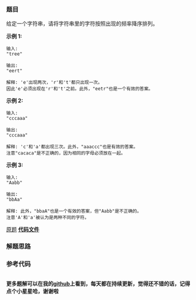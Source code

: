 ### 题目
给定一个字符串，请将字符串里的字符按照出现的频率降序排列。

**示例 1:**

    
    
    输入:
    "tree"
    
    输出:
    "eert"
    
    解释: 'e'出现两次，'r'和't'都只出现一次。
    因此'e'必须出现在'r'和't'之前。此外，"eetr"也是一个有效的答案。
    

**示例 2:**

    
    
    输入:
    "cccaaa"
    
    输出:
    "cccaaa"
    
    解释: 'c'和'a'都出现三次。此外，"aaaccc"也是有效的答案。
    注意"cacaca"是不正确的，因为相同的字母必须放在一起。
    

**示例 3:**

    
    
    输入:
    "Aabb"
    
    输出:
    "bbAa"
    
    解释: 此外，"bbaA"也是一个有效的答案，但"Aabb"是不正确的。
    注意'A'和'a'被认为是两种不同的字符。
    

[原题](https://leetcode-cn.com/problems/sort-characters-by-frequency/)    **[代码文件]()**


### 解题思路




### 参考代码

```go


```




**更多题解可以在我的[github](https://github.com/LZH139/leetcode_Go)上看到，每天都在持续更新，觉得还不错的话，记得点个小星星哈，谢谢啦**
